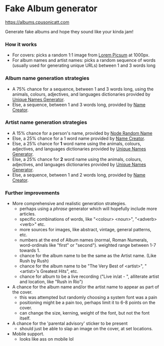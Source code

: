 # Fake Album generator

https://albums.cpusonicatt.com

Generate fake albums and hope they sound like your kinda jam!

### How it works

- For covers: picks a random 1:1 image from [Lorem Picsum](https://picsum.photos/) at 1000px.
- For album names and artist names: picks a random sequence of words (usually used for generating unique URLs) between 1 and 3 words long

### Album name generation strategies

- A 75% chance for a sequence, between 1 and 3 words long, using the animals, colours, adjectives, and languages dictionaries provided by [Unique Names Generator](https://github.com/andreasonny83/unique-names-generator).
- Else, a sequence, between 1 and 3 words long, provided by [Name Creator](https://github.com/Robbie-Cook/name-creator).

### Artist name generation strategies

- A 15% chance for a person's name, provided by [Node Random Name](https://github.com/cscott/node-random-name)
- Else, a 25% chance for a 1 word name provided by [Name Creator](https://github.com/Robbie-Cook/name-creator).
- Else, a 25% chance for **1** word name using the animals, colours, adjectives, and languages dictionaries provided by [Unique Names Generator](https://github.com/andreasonny83/unique-names-generator).
- Else, a 25% chance for **2** word name using the animals, colours, adjectives, and languages dictionaries provided by [Unique Names Generator](https://github.com/andreasonny83/unique-names-generator).
- Else, a sequence, between 1 and 2 words long, provided by [Name Creator](https://github.com/Robbie-Cook/name-creator).

### Further improvements

- More comprehensive and realistic generation strategies.
  - perhaps using a _phrase_ generator which will hopefully include more articles.
  - specific combinations of words, like "\<colour\> \<noun\>", "\<adverb\> \<verb\>" etc.
  - more sources for images, like abstract, vintage, general patterns, etc.
  - numbers at the end of Album names (normal, Roman Numerals, word-ordinals like "first" or "second"). weighted range between 1-7 towards 1.
  - chance for the album name to be the same as the Artist name. (Like Rush by Rush)
  - chance for the album name to be "The Very Best of \<artist\>", "\<artist\>'s Greatest Hits", etc.
  - chance for album to be a live recording ("Live in/at <location> - <year>", alliterate artist and location, like "Rush in Rio")
- A chance for the album name and/or the artist name to appear as part of the cover.
  - this was attempted but randomly choosing a system font was a pain
  - positioning might be a pain too, perhaps limit it to 6-8 points on the cover.
  - can change the size, kerning, weight of the font, but not the font itself.
- A chance for the 'parental advisory' sticker to be present
  - should just be able to slap an image on the cover, at set locations.
- Mobile support.
  - looks like ass on mobile lol

